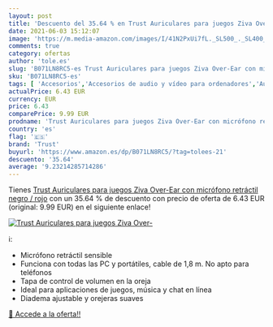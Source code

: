 ```yaml
---
layout: post
title: 'Descuento del 35.64 % en Trust Auriculares para juegos Ziva Over-'
date: 2021-06-03 15:12:07
image: 'https://m.media-amazon.com/images/I/41N2PxUi7fL._SL500_._SL400_.jpg'
comments: true
category: ofertas
author: 'tole.es'
slug: 'B071LN8RC5-es Trust Auriculares para juegos Ziva Over-Ear con micrófono...'
sku: 'B071LN8RC5-es'
tags: [ 'Accesorios','Accesorios de audio y vídeo para ordenadores','Auriculares con micrófonos','Informática','auriculares','trust', ]
actualPrice: 6.43 EUR
currency: EUR
price: 6.43
comparePrice: 9.99 EUR
prodname: 'Trust Auriculares para juegos Ziva Over-Ear con micrófono retráctil  negro / rojo'
country: 'es'
flag: '🇪🇸'
brand: 'Trust'
buyurl: 'https://www.amazon.es/dp/B071LN8RC5/?tag=tolees-21'
descuento: '35.64'
average: '9.23214285714286'
---
```


Tienes [Trust Auriculares para juegos Ziva Over-Ear con micrófono retráctil  negro / rojo](https://www.amazon.es/dp/B071LN8RC5/?tag=tolees-21) con un 35.64 % de descuento con precio de oferta de 6.43 EUR (original: 9.99 EUR) en el siguiente enlace!

[![Trust Auriculares para juegos Ziva Over-](https://m.media-amazon.com/images/I/41N2PxUi7fL._SL500_._SL400_.jpg)](https://www.amazon.es/dp/B071LN8RC5/?tag=tolees-21)

ℹ️:

- Micrófono retráctil sensible
- Funciona con todas las PC y portátiles, cable de 1,8 m. No apto para teléfonos
- Tapa de control de volumen en la oreja
- Ideal para aplicaciones de juegos, música y chat en línea
- Diadema ajustable y orejeras suaves

[🛒 Accede a la oferta!!](https://www.amazon.es/dp/B071LN8RC5/?tag=tolees-21)
